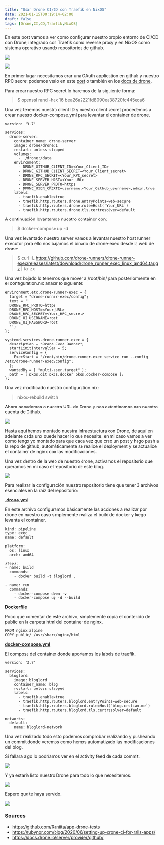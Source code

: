 ```yaml
---
title: "Usar Drone CI/CD con Traefik en NixOS"
date: 2021-01-15T00:19:14+02:00
draft: false
tags: [Drone,CI,CD,Traefik,NixOS]
---
```


En este post vamos a ver como configurar nuestro propio entorno de CI/CD con Drone, integrado con Traefik como reverse proxy y en NixOS como sistema operativo usando repositorios de github.

![](https://raw.githubusercontent.com/Crstian19/My-personal-blog/Main/public/images/NixOS.png)

![](https://raw.githubusercontent.com/Crstian19/My-personal-blog/Main/public/images/Drone.jpg)

En primer lugar necesitamos crar una OAuth application en github y nuestro RPC secret podemos verlo en este [post](https://rubynor.com/blog/2020/06/setting-up-drone-ci-for-rails-apps/) o también en los [docs de drone](https://docs.drone.io/server/provider/github/).

Para crear nuestro RPC secret lo haremos de la siguiente forma:

> $ openssl rand -hex 16
bea26a2221fd8090ea38720fc445eca6

Una vez tenemos nuestro client ID y nuestro client secret procedemos a crear nuestro docker-compose.yml para levantar el container de drone.

```
version: '3.7'

services:
  drone-server:
    container_name: drone-server
    image: drone/drone:1
    restart: unless-stopped
    volumes:
      - ./drone:/data
    environment:
      - DRONE_GITHUB_CLIENT_ID=<Your_Client_ID>
      - DRONE_GITHUB_CLIENT_SECRET=<Your_Client_secret>
      - DRONE_RPC_SECRET=<Your_RPC_secret>
      - DRONE_SERVER_HOST=<Your_URL>
      - DRONE_SERVER_PROTO=https
      - DRONE_USER_CREATE=username:<Your_Github_username>,admin:true
    labels:
      - traefik.enable=true
      - traefik.http.routers.drone.entryPoints=web-secure
      - traefik.http.routers.drone.rule=Host(`Your_URL`)
      - traefik.http.routers.drone.tls.certresolver=default

```
A continuación levantamos nuestro container con:
> $ docker-compose up -d

Una vez levantado nuestro server vamos a levantar nuestro host runner executor para ello nos bajamos el binario de drone-exec desde la web de drone:

> $ curl -L https://github.com/drone-runners/drone-runner-exec/releases/latest/download/drone_runner_exec_linux_amd64.tar.gz | tar zx

Una vez bajado lo tenemos que mover a /root/bin/ para posteriormente en el configuration.nix añadir lo siguiente:

```
environment.etc.drone-runner-exec = {
  target = "drone-runner-exec/config";
  text = ''
  DRONE_RPC_PROTO=https
  DRONE_RPC_HOST=<Your_URL>
  DRONE_RPC_SECRET=<Your_RPC_secret>
  DRONE_UI_USERNAME=root
  DRONE_UI_PASSWORD=root
  '';
};

systemd.services.drone-runner-exec = {
  description = "Drone Exec Runner";
  startLimitIntervalSec = 5;
  serviceConfig = {
    ExecStart = "/root/bin/drone-runner-exec service run --config /etc/drone-runner-exec/config";
  };
  wantedBy = [ "multi-user.target" ];
  path = [ pkgs.git pkgs.docker pkgs.docker-compose ];
};
```
Una vez modificado nuestro configuration.nix:

> nixos-rebuild switch

Ahora accedemos a nuestra URL de Drone y nos autenticamos con nuestra cuenta de  Github.

![](https://raw.githubusercontent.com/Crstian19/My-personal-blog/Main/public/images/GithubLogin.png)

Hasta aquí hemos montado nuestra infraestuctura con Drone, de aquí en adelante cada unx puede hacer lo que necesite, en mi caso vamos a ver como tengo yo montado para que cada vez que creo un post y hago push a la repo de github, automáticamente se realice el deployment y se actualice el container de nginx con las modificaciones.

Una vez dentro de la web de nuestro drone, activamos el repositorio que queramos en mi caso el repositorio de este blog.

![](https://raw.githubusercontent.com/Crstian19/My-personal-blog/Main/public/images/Dronepage.png)


Para realizar la configuración nuestro repositorio tiene que tener 3 archivos esenciales en la raiz del repositorio:

[**.drone.yml**](https://github.com/Crstian19/My-personal-blog/blob/Main/.drone.yml)

En este archivo configuramos básicamente las acciones a realizar por drone en nuestro caso simplemente realiza el build de docker y luego levanta el container.


```
kind: pipeline
type: exec
name: default

platform:
  os: linux
  arch: amd64

steps:
- name: build
  commands:
    - docker build -t bloglord .

- name: run
  commands:
    - docker-compose down -v
    - docker-compose up -d --build
```
[**Dockerfile**](https://github.com/Crstian19/My-personal-blog/blob/Main/Dockerfile)

Poco que comentar de este archivo, simplemente copia el contenido de public en la carpeta html del container de nginx.

```
FROM nginx:alpine
COPY public/ /usr/share/nginx/html
```
[**docker-compose.yml**](https://github.com/Crstian19/My-personal-blog/blob/Main/docker-compose.yml)

El compose del container donde aportamos los labels de traefik.

```
version: '3.7'

services:
  bloglord:
    image: bloglord
    container_name: blog
    restart: unless-stopped
    labels:
      - traefik.enable=true
      - traefik.http.routers.bloglord.entryPoints=web-secure
      - traefik.http.routers.bloglord.rule=Host(`blog.crstian.me`)
      - traefik.http.routers.bloglord.tls.certresolver=default

networks:
  default:
    name: bloglord-network
```

Una vez realizado todo esto podemos comprobar realizando y pusheando un commit donde veremos como hemos automatizado las modificaciones del blog.

Si fallara algo lo podríamos ver en el activity feed de cada commit.

![](https://raw.githubusercontent.com/Crstian19/My-personal-blog/Main/public/images/DroneActivityFeed.png)

Y ya estaría listo nuestro Drone para todo lo que necesitemos.

![](https://i.pinimg.com/originals/f4/7a/70/f47a703b66a1d1e2a2f9b3078a00215a.gif)

Espero que te haya servido.

![](https://res.cloudinary.com/practicaldev/image/fetch/s--nMs39Zo_--/c_imagga_scale,f_auto,fl_progressive,h_720,q_auto,w_1280/https://dev-to-uploads.s3.amazonaws.com/i/46k0qyz9ngq8yvdlt7x7.png)

### Sources

- https://github.com/Raniita/app-drone-tests
- https://rubynor.com/blog/2020/06/setting-up-drone-ci-for-rails-apps/
- https://docs.drone.io/server/provider/github/
